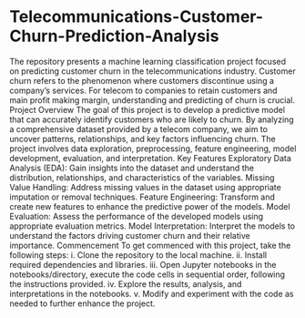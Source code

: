 # Telecommunications-Customer-Churn-Prediction-Analysis
The repository presents a machine learning classification project focused on predicting customer churn in the telecommunications industry. Customer churn refers to the phenomenon where customers discontinue using a company’s services. For telecom to companies to retain customers and main profit making margin, understanding and predicting of churn is crucial.
Project Overview
The goal of this project is to develop a predictive model that can accurately identify customers who are likely to churn. By analyzing a comprehensive dataset provided by a telecom company, we aim to uncover patterns, relationships, and key factors influencing churn. The project involves data exploration, preprocessing, feature engineering, model development, evaluation, and interpretation.
Key Features
Exploratory Data Analysis (EDA): Gain insights into the dataset and understand the distribution, relationships, and characteristics of the variables.
Missing Value Handling: Address missing values in the dataset using appropriate imputation or removal techniques.
Feature Engineering: Transform and create new features to enhance the predictive power of the models.
Model Evaluation: Assess the performance of the developed models using appropriate evaluation metrics.
Model Interpretation: Interpret the models to understand the factors driving customer churn and their relative importance.
Commencement
To get commenced with this project, take the following steps:
i.	Clone the repository to the local machine. 
ii.	Install required dependencies and libraries. 
iii.	Open Jupyter notebooks in the notebooks/directory, execute the code cells in sequential order, following the instructions provided. 
iv.	Explore the results, analysis, and interpretations in the notebooks. 
v.	Modify and experiment with the code as needed to further enhance the project.
